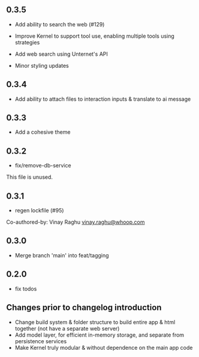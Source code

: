 ## 0.3.5

- Add ability to search the web (#129)

- Improve Kernel to support tool use, enabling multiple tools using strategies
- Add web search using Unternet's API
- Minor styling updates

## 0.3.4

- Add ability to attach files to interaction inputs & translate to ai message

## 0.3.3

- Add a cohesive theme

## 0.3.2

- fix/remove-db-service

This file is unused.

## 0.3.1

- regen lockfile (#95)

Co-authored-by: Vinay Raghu <vinay.raghu@whoop.com>

## 0.3.0

- Merge branch 'main' into feat/tagging

## 0.2.0

- fix todos

## Changes prior to changelog introduction

- Change build system & folder structure to build entire app & html together (not have a separate web server)
- Add model layer, for efficient in-memory storage, and separate from persistence services
- Make Kernel truly modular & without dependence on the main app code
